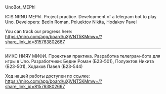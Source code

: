 UnoBot_MEPhI

ICIS NRNU MEPhI. Project practice.
Development of a telegram bot to play Uno.
Developers: Bedin Roman, Poluektov Nikita, Hodakov Pavel

You can track our progress here: https://miro.com/app/board/uXjVNT5KMmw=/?share_link_id=815763802667

--------------------------------------------------------------------------------------------------------

ИИКС НИЯУ МИФИ. Проектная практика.
Разработка телеграм-бота для игры в Uno.
Разработчики: Бедин Роман (Б23-501), Полуэктов Никита (Б23-501), Ходаков Павел (Б23-544)

Ход нашей работы доступен по ссылке: https://miro.com/app/board/uXjVNT5KMmw=/?share_link_id=815763802667
